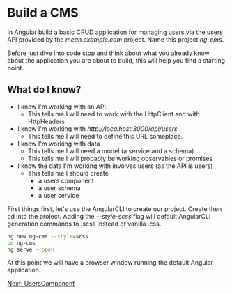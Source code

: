 # Build a CMS

In Angular build a basic CRUD application for managing users via the users API provided by the *mean.example.com* project. Name this project *ng-cms*.

Before just dive into code stop and think about what you already know about the application you are about to build, this will help you find a starting point.

## What do I know?

* I know I'm working with an API.
  * This tells me I will need to work with the HttpClient and with HttpHeaders
* I know I'm working with *http://localhost:3000/api/users*
  * This tells me I will need to define this URL someplace.
* I know I'm working with data
  * This tells me I will need a model (a service and a schema)
  * This tells me I will probably be working observables or promises
* I know the data I'm working with involves users (as the API is users)
  * This tells me I should create
    * a users component
    * a user schema
    * a user service

First things first, let's use the AngularCLI to create our project. Create then cd into the project. Adding the *--style-scss* flag will default AngularCLI generation commands to .scss instead of vanilla .css.

```sh
ng new ng-cms --style=scss
cd ng-cms
ng serve --open
```

At this point we will have a browser window running the default Angular application.

[Next: UsersComponent](./02-UsersComponent.md)
